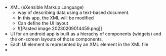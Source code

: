 - XML (eXensible Markup Language)
	- way of describing data using a text-based document.
	- In this app, the XML will be modified
	- Can define the UI layout
	- ![[Pasted image 20230209014459.png]]
- UI for an android app is built as a hierachy of components (widgets) and the on-screen layouts of those components. 
- Each UI element is represented by an XML element in the XML file 
- 